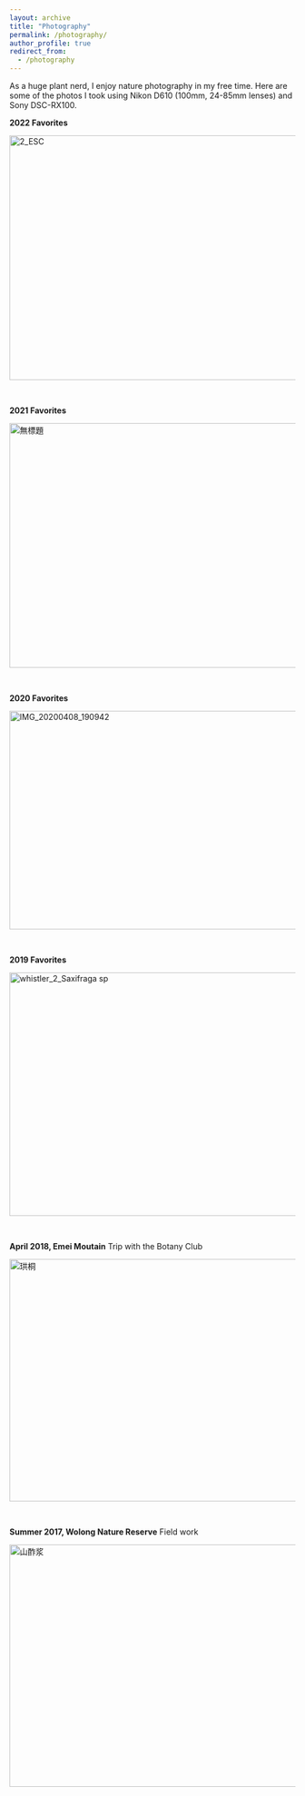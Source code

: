 ```yaml
---
layout: archive
title: "Photography"
permalink: /photography/
author_profile: true
redirect_from:
  - /photography
---
```


As a huge plant nerd, I enjoy nature photography in my free time. Here are some of the photos I took using Nikon D610 (100mm, 24-85mm lenses) and Sony DSC-RX100.

__2022 Favorites__

<a data-flickr-embed="true" data-context="true" href="https://www.flickr.com/photos/166559948@N08/52680963647/in/album-72177720305937283/" title="2_ESC"><img src="https://live.staticflickr.com/65535/52680963647_4d4190116d_z.jpg" width="640" height="431" alt="2_ESC"></a><script async src="//embedr.flickr.com/assets/client-code.js" charset="utf-8"></script>

<br>

__2021 Favorites__

<a data-flickr-embed="true" data-context="true" href="https://www.flickr.com/photos/166559948@N08/51809401103/in/album-72177720295830513/" title="無標題"><img src="https://live.staticflickr.com/65535/51809401103_55f638a43a_z.jpg" width="640" height="431" alt="無標題"></a><script async src="//embedr.flickr.com/assets/client-code.js" charset="utf-8"></script>

<br>

__2020 Favorites__

<a data-flickr-embed="true" data-context="true" href="https://www.flickr.com/photos/166559948@N08/51809724014/in/album-72177720295827322/" title="IMG_20200408_190942"><img src="https://live.staticflickr.com/65535/51809724014_4837739264_z.jpg" width="640" height="385" alt="IMG_20200408_190942"></a><script async src="//embedr.flickr.com/assets/client-code.js" charset="utf-8"></script>

<br>

__2019 Favorites__ 

<a data-flickr-embed="true" data-context="true" href="https://www.flickr.com/photos/166559948@N08/51808441542/in/album-72177720295830864/" title="whistler_2_Saxifraga sp"><img src="https://live.staticflickr.com/65535/51808441542_c9684908ff_z.jpg" width="640" height="429" alt="whistler_2_Saxifraga sp"></a><script async src="//embedr.flickr.com/assets/client-code.js" charset="utf-8"></script>

<br>

__April 2018, Emei Moutain__ Trip with the Botany Club

<a data-flickr-embed="true" data-context="true"  href="https://www.flickr.com/photos/166559948@N08/29335651767/in/album-72157699016380721/" title="珙桐"><img src="https://farm2.staticflickr.com/1886/29335651767_c3a26dc5c0_n.jpg" width="640" height="427" alt="珙桐"></a><script async src="//embedr.flickr.com/assets/client-code.js" charset="utf-8"></script>

<br>

__Summer 2017, Wolong Nature Reserve__ Field work

<a data-flickr-embed="true" data-context="true" href="https://www.flickr.com/photos/166559948@N08/43546719684/in/album-72157700259460344/" title="山酢浆"><img src="https://live.staticflickr.com/1891/43546719684_502982d16c_z.jpg" width="640" height="427" alt="山酢浆"></a><script async src="//embedr.flickr.com/assets/client-code.js" charset="utf-8"></script>

<br>


